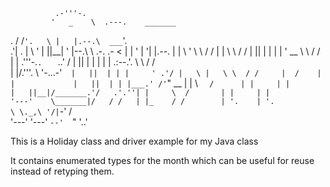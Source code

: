               .-'''-.                                                  
             '   _    \  .---.    _______                              
   .       /   /` '.   \ |   |.--.\  ___ `'.                           
 .'|      .   |     \  ' |   ||__| ' |--.\  \          .-.          .- 
<  |      |   '      |  '|   |.--. | |    \  '          \ \        / / 
 | |      \    \     / / |   ||  | | |     |  '    __    \ \      / /  
 | | .'''-.`.   ` ..' /  |   ||  | | |     |  | .:--.'.   \ \    / /   
 | |/.'''. \  '-...-'`   |   ||  | | |     ' .'/ |   \ |   \ \  / /    
 |  /    | |             |   ||  | | |___.' /' `" __ | |    \ `  /     
 | |     | |             |   ||__|/_______.'/   .'.''| |     \  /      
 | |     | |             '---'    \_______|/   / /   | |_    / /       
 | '.    | '.                                  \ \._,\ '/|`-' /        
 '---'   '---'                                  `--'  `"  '..'         

This is a Holiday class and driver example for my Java class

It contains enumerated types for the month which can be useful for reuse instead of retyping them.
